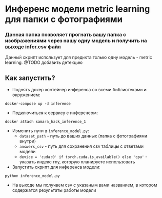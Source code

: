 # Инференс модели metric learning для папки с фотографиями
### Данная папка позволяет прогнать вашу папка с изображениями через нашу одну модель и получить на выходе infer.csv файл
Данный скрипт использует для предикта только одну модель - metric learning. @TODO добавить детекцию

## Как запустить?
- Поднять докер контейнер инференса со всеми библиотеками и окружением:
```
docker-compose up -d inference
```
- Подключиться к сервису с инференсом:
```
docker attach samara_hack_inference_1
```
- Изменить пути в ```inference_model.py```:
    * ```dataset_path``` - путь до ваших данных (папка с фотографиями внутри)
    * ```answers_csv``` - путь для сохранения csv таблицы с ответами модели
    * ```device = 'cuda:0' if torch.cuda.is_available() else 'cpu'``` - указать индекс гпу, которую планируете использовать
- Запустить скрипт для инференса модели:
```
python inference_model.py
```
- На выходе мы получаем csv с указаным вами названием, в котором содержатся результаты работы модели
